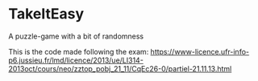 TakeItEasy
==========

A puzzle-game with a bit of randomness

This is the code made following the exam: https://www-licence.ufr-info-p6.jussieu.fr/lmd/licence/2013/ue/LI314-2013oct/cours/neo/zztop_pobj_21_11/CqEc26-0/partiel-21.11.13.html
